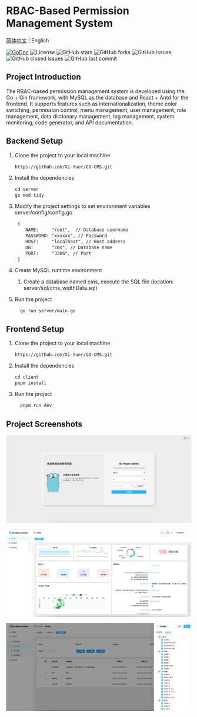 # RBAC-Based Permission Management System

[简体中文](README_zh.md) | English

[![GoDoc](https://godoc.org/github.com/Xi-Yuer/GO-CMS?status.svg)](https://godoc.org/github.com/Xi-Yuer/GO-CMS)
![License](https://img.shields.io/github/license/Xi-Yuer/GO-CMS)
![GitHub stars](https://img.shields.io/github/stars/Xi-Yuer/GO-CMS)
![GitHub forks](https://img.shields.io/github/forks/Xi-Yuer/GO-CMS)
![GitHub issues](https://img.shields.io/github/issues/Xi-Yuer/GO-CMS)
![GitHub closed issues](https://img.shields.io/github/issues-closed-raw/Xi-Yuer/GO-CMS)
![GitHub last commit](https://img.shields.io/github/last-commit/Xi-Yuer/GO-CMS)

## Project Introduction
The RBAC-based permission management system is developed using the Go + Gin framework, with MySQL as the database and React + Antd for the frontend. It supports features such as internationalization, theme color switching, permission control, menu management, user management, role management, data dictionary management, log management, system monitoring, code generator, and API documentation.

## Backend Setup

1. Clone the project to your local machine
   ```text
   https://github.com/Xi-Yuer/GO-CMS.git
   ```
   
2. Install the dependencies
    ```text
    cd server
    go mod tidy
    ```
   
3. Modify the project settings to set environment variables
   server/config/config.go
    ```text
     {
        NAME:     "root",  // Database username
        PASSWORD: "xxxxxx", // Password
        HOST:     "localhost", // Host address
        DB:       "cms", // Database name
        PORT:     "3306", // Port
     }
   ```

4. Create MySQL runtime environment

    1. Create a database named cms, execute the SQL file (location: server/sql/cms_widthData.sql)

5. Run the project
    ```bash
      go run server/main.go
    ```
   


## Frontend Setup

1. Clone the project to your local machine
   ```text
   https://github.com/Xi-Yuer/GO-CMS.git
   ```
   
2. Install the dependencies
    ```text
    cd client
    pnpm install
    ```
   
3. Run the project
    ```bash
      pnpm run dev
    ```
   

## Project Screenshots

![登录](./static/login.png)

![首页](./static/dashboard.png)

![系统管理](./static/system.png)
